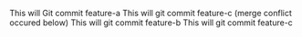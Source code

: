 This will Git commit feature-a
This will git commit feature-c
(merge conflict occured below)
This will git commit feature-b
This will git commit feature-c

